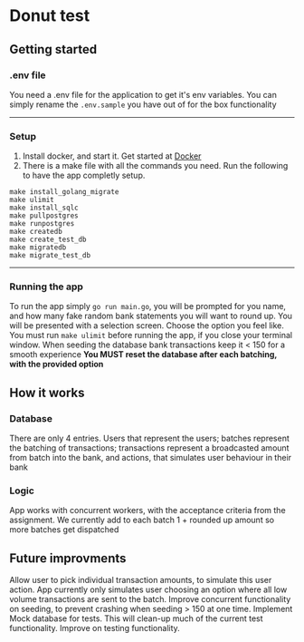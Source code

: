 # Donut test

## Getting started

### .env file

You need a .env file for the application to get it's env variables. You can simply rename the `.env.sample` you have out of for the box functionality

------------
### Setup
1. Install docker, and start it. Get started at [Docker](http://https://www.docker.com/products/docker-desktop "Docker")
2. There is a make file with all the commands you need. Run the following to have the app completly setup.  
```
make install_golang_migrate
make ulimit
make install_sqlc
make pullpostgres
make runpostgres
make createdb
make create_test_db
make migratedb
make migrate_test_db
```
------------
### Running the app
To run the app simply `go run main.go`, you will be prompted for you name, and how many fake random bank statements you will want to round up.
You will be presented with a selection screen. Choose the option you feel like.
You must run `make ulimit` before running the app, if you close your terminal window.
When seeding the database bank transactions keep it < 150 for a smooth experience
**You MUST reset the database after each batching, with the provided option**
## How it works
### Database
There are only 4 entries. Users that represent the users; batches represent the batching of transactions; transactions represent a broadcasted amount from batch into the bank, and actions, that simulates user behaviour in their bank
### Logic
App works with concurrent workers, with the acceptance criteria from the assignment.
We currently add to each batch 1 + rounded up amount so more batches get dispatched

## Future improvments
Allow user to pick individual transaction amounts, to simulate this user action. App currently only simulates user choosing an option where all low volume transactions are sent to the batch.
Improve concurrent functionality on seeding, to prevent crashing when seeding > 150 at one time.
Implement Mock database for tests. This will clean-up much of the current test functionality.
Improve on testing functionality.
